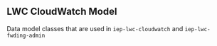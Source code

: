 ## LWC CloudWatch Model

Data model classes that are used in `iep-lwc-cloudwatch` and 
`iep-lwc-fwding-admin`
